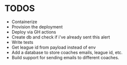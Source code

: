 # TODOS

- Containerize
- Provision the deployment
- Deploy via GH actions
- Create db and check if i've already sent this alert
- Write tests
- Get league id from payload instead of env
- Add a database to store coaches emails, league id, etc.
- Build support for sending emails to different coaches.
